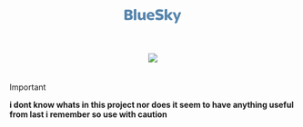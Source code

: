 <p align="center">
  <img width="100" src="https://raw.githubusercontent.com/userandaname/BlueSky/main/assets/images/bluesky.png?s=500&v=4" />
</p>

<h1 align="center">
    <p align="center">
        <img src="https://img.shields.io/static/v1?label=status&message=alpha&color=purple">
    </p>
</h1>

> [!IMPORTANT]
> **i dont know whats in this project nor does it seem to have anything useful from last i remember so use with caution**
